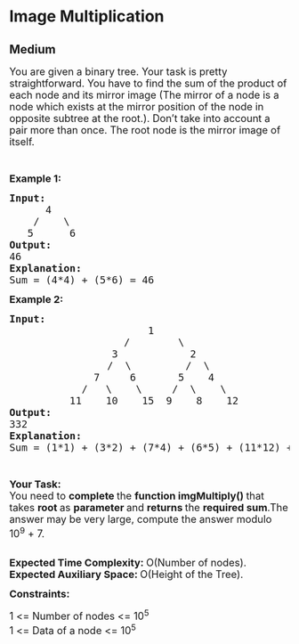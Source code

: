 # Image Multiplication
## Medium 
<div class="problem-statement">
                <p></p><p><span style="font-size:18px">You are given a binary tree. Your task is pretty straightforward. You have to find the sum of the product of each node and its mirror image (The mirror of a node is a node which exists at the mirror position of the node in opposite subtree at the root.). Don’t take into account a pair more than once. The root node is the mirror image of itself.</span></p>

<p>&nbsp;</p>

<p><strong><span style="font-size:18px">Example 1:</span></strong></p>

<pre><strong><span style="font-size:18px">Input:</span></strong>
<span style="font-size:18px">      4         </span>
<span style="font-size:18px">    /    \</span>
<span style="font-size:18px">   5      6</span>
<span style="font-size:18px"><strong>Output:</strong></span>
<span style="font-size:18px">46</span>
<span style="font-size:18px"><strong>Explanation:</strong></span>
<span style="font-size:18px">Sum = (4*4) + (5*6) = 46</span></pre>

<p><strong><span style="font-size:18px">Example 2:</span></strong></p>

<pre><strong><span style="font-size:18px">Input:</span></strong>
<span style="font-size:18px">                       1                 </span>
<span style="font-size:18px">                   /        \</span>
<span style="font-size:18px">                 3            2</span>
        <span style="font-size:18px">          /  \         /  \</span>
<span style="font-size:18px">              7     6       5    4</span>
<span style="font-size:18px">            /   \    \     /  \    \</span>
<span style="font-size:18px">          11    10    15  9    8    12</span>
<strong><span style="font-size:18px">Output:</span></strong>
<span style="font-size:18px">332</span>
<strong><span style="font-size:18px">Explanation:</span></strong>
<span style="font-size:18px">Sum = (1*1) + (3*2) + (7*4) + (6*5) + (11*12) + (15*9) = 332</span></pre>

<p>&nbsp;</p>

<p><span style="font-size:18px"><strong>Your Task:</strong><br>
You need to&nbsp;<strong>complete&nbsp;</strong>the&nbsp;<strong>function imgMultiply()&nbsp;</strong>that takes&nbsp;<strong>root&nbsp;</strong>as&nbsp;<strong>parameter&nbsp;</strong>and&nbsp;<strong>returns&nbsp;</strong>the&nbsp;<strong>required sum</strong>.The answer may be very large, compute the answer modulo 10<sup>9</sup>&nbsp;+ 7.</span></p>

<p><br>
<span style="font-size:18px"><strong>Expected Time Complexity:&nbsp;</strong>O(Number of nodes).<br>
<strong>Expected Auxiliary Space:&nbsp;</strong>O(Height of the Tree).</span></p>

<p><span style="font-size:18px"><strong>Constraints:</strong>&nbsp; &nbsp; &nbsp; &nbsp; &nbsp; &nbsp;&nbsp;</span></p>

<p><span style="font-size:18px">1 &lt;= Number of nodes &lt;= 10<sup>5</sup><br>
1 &lt;= Data of a node &lt;= 10<sup>5</sup></span></p>
 <p></p>
            </div>